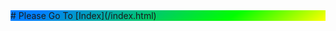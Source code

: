 <div style="background-image: linear-gradient(145deg, #007fff 10%, #00ff00 70%, #ffff00 100%);">
# Please Go To [Index](/index.html)
</div>
